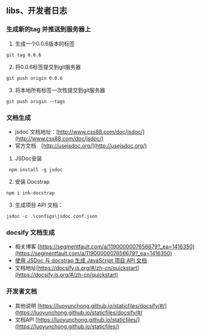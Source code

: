## libs、开发者日志

### 生成新的tag 并推送到服务器上

1. 生成一个0.0.6版本的标签

```
git tag 0.0.6
```

2. 将0.0.6标签提交到git服务器

```
git push origin 0.0.6
```

3. 将本地所有标签一次性提交到git服务器

```
git push origin -–tags
```


### 文档生成
* jsdoc 文档地址：[http://www.css88.com/doc/jsdoc/](http://www.css88.com/doc/jsdoc/)
* 官方文档　[http://usejsdoc.org/](http://usejsdoc.org/)

1.  JSDoc安装
~~~
 npm install -g jsdoc
~~~

2.  安装 Docstrap
~~~
npm i ink-docstrap
~~~

3. 生成项目 API 文档：
~~~~
jsdoc -c .\configs\jsdoc.conf.json
~~~~


### docsify 文档生成

* 相关博客 [https://segmentfault.com/a/1190000007656679?_ea=1416350](https://segmentfault.com/a/1190000007656679?_ea=1416350)
* [使用 JSDoc 与 docstrap 生成 JavaScript 项目 API 文档](https://lzw.me/a/jsdoc-docstrap-api.html)
* 文档地址[https://docsify.js.org/#/zh-cn/quickstart](https://docsify.js.org/#/zh-cn/quickstart)

### 开发者文档
* 其他说明 [https://luoyunchong.github.io/staticfiles/docsify/#/](https://luoyunchong.github.io/staticfiles/docsify/#/
* 文档API [https://luoyunchong.github.io/staticfiles/](https://luoyunchong.github.io/staticfiles/)

